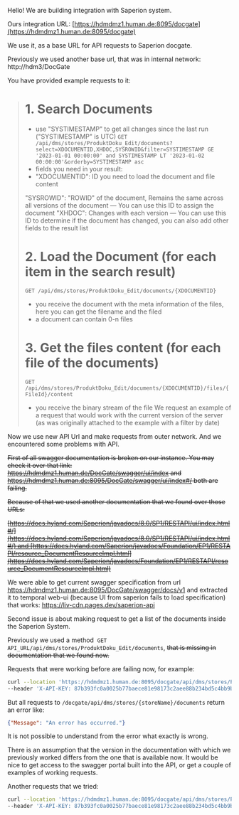 Hello! We are building integration with Saperion system.

Ours integration URL: [https://hdmdmz1.human.de:8095/docgate](https://hdmdmz1.human.de:8095/docgate)

We use it, as a base URL for API requests to Saperion docgate.

Previously we used another base url, that was in internal network: http://hdm3/DocGate

You have provided example requests to it:
> # 1. Search Documents
> - use "SYSTIMESTAMP" to get all changes since the last run ("SYSTIMESTAMP" is UTC)
> `GET /api/dms/stores/ProduktDoku_Edit/documents?select=XDOCUMENTID,XHDOC,SYSROWID&filter=SYSTIMESTAMP GE '2023-01-01 00:00:00' and SYSTIMESTAMP LT '2023-01-02 00:00:00'&orderby=SYSTIMESTAMP asc`
> - fields you need in your result:
> - "XDOCUMENTID": ID you need to load the document and file content
> 
> "SYSROWID": "ROWID" of the document, Remains the same across all versions of the document — You can use this ID to assign the document
> "XHDOC": Changes with each version — You can use this ID to determine if the document has changed, you can also add other fields to the result list
> 
> # 2. Load the Document (for each item in the search result)
> `GET /api/dms/stores/ProduktDoku_Edit/documents/{XDOCUMENTID}`
> - you receive the document with the meta information of the files, here you can get the filename and the filed
> - a document can contain 0-n files
> 
> # 3. Get the files content (for each file of the documents)
> `GET /api/dms/stores/ProduktDoku_Edit/documents/{XDOCUMENTID}/files/{FileId}/content`
>- you receive the binary stream of the file
> We request an example of a request that would work with the current version of the server (as was originally attached to the example with a filter by date)

Now we use new API Url and make requests from outer network. And we encountered some problems with API.

~~First of all swagger documentation is broken on our instance. You may check it over that link: https://hdmdmz1.human.de/DocGate/swagger/ui/index and https://hdmdmz1.human.de:8095/DocGate/swagger/ui/index#/ both are failing.~~

~~Because of that we used another documentation that we found over those URLs:~~

~~[https://docs.hyland.com/Saperion/javadocs/8.0/SP1/RESTAPI/ui/index.html#/](https://docs.hyland.com/Saperion/javadocs/8.0/SP1/RESTAPI/ui/index.html#/) and [https://docs.hyland.com/Saperion/javadocs/Foundation/EP1/RESTAPI/resource_DocumentResourceImpl.html](https://docs.hyland.com/Saperion/javadocs/Foundation/EP1/RESTAPI/resource_DocumentResourceImpl.html)~~

We were able to get current swagger specification from url https://hdmdmz1.human.de:8095/DocGate/swagger/docs/v1 and extracted it to temporal web-ui (because UI from saperion fails to load specification) that works: https://liv-cdn.pages.dev/saperion-api 

Second issue is about making request to get a list of the documents inside the Saperion System.

Previously we used a method  `GET API_URL/api/dms/stores/ProduktDoku_Edit/documents`, ~~that is missing in documentation that we found now.~~

Requests that were working before are failing now, for example:
```bash
curl --location 'https://hdmdmz1.human.de:8095/docgate/api/dms/stores/ProduktDoku_Edit/documents?select=XDOCUMENTID%2CXHDOC%2CSYSROWID&filter=SYSTIMESTAMP%20GE%20%272023-01-01%2000%3A00%3A00%27%20and%20SYSTIMESTAMP%20LT%20%272023-01-02%2000%3A00%3A00%27&orderby=SYSTIMESTAMP%20asc' \
--header 'X-API-KEY: 87b393fc0a0025b77baece81e98173c2aee88b234bd5c4bb9bcc38d0c2322445'
```

But all requests to `/docgate/api/dms/stores/{storeName}/documents` return an error like:  
```json
{"Message": "An error has occurred."}
```

It is not possible to understand from the error what exactly is wrong.

There is an assumption that the version in the documentation with which we previously worked differs from the one that is available now. It would be nice to get access to the swagger portal built into the API, or get a couple of examples of working requests.

Another requests that we tried:
```bash
curl --location 'https://hdmdmz1.human.de:8095/docgate/api/dms/stores/ProduktDoku_Edit/documents?filter=SYSTIMESTAMP%20GE%20%272023-01-01%27' \
--header 'X-API-KEY: 87b393fc0a0025b77baece81e98173c2aee88b234bd5c4bb9bcc38d0c2322445'
```

